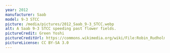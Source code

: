 ```yaml
---
year: 2012
manufacturer: Saab
model: 9-3 STCC
picture: /media/pictures/2012_Saab_9-3_STCC.webp
alt: A Saab 9-3 STCC speeding past flower fields.
pictureCredit: Green Yoshi
pictureCreditUrl: https://commons.wikimedia.org/wiki/File:Robin_Rudholm_TTA_Anderstorp_2012.jpg
pictureLicense: CC BY-SA 3.0
---
```

